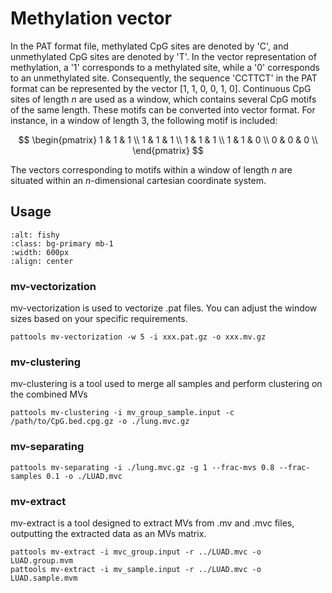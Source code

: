 # Methylation vector

In the PAT format file, methylated CpG sites are denoted by 'C', and unmethylated CpG sites are
denoted by 'T'. In the vector representation of methylation, a '1' corresponds to a methylated
site, while a '0' corresponds to an unmethylated site. Consequently, the sequence 'CCTTCT' in the
PAT format can be represented by the vector [1, 1, 0, 0, 1, 0]. Continuous CpG sites of length $n$
are used as a window, which contains several CpG motifs of the same length. These motifs can be
converted into vector format. For instance, in a window of length 3, the following motif is included:

$$
\begin{pmatrix}
1 & 1 & 1 \\
1 & 1 & 1 \\
1 & 1 & 1 \\
1 & 1 & 0 \\
0 & 0 & 0 \\
\end{pmatrix}
$$

The vectors corresponding to motifs within a window of length $n$ are situated within an $n$-dimensional
cartesian coordinate system.

## Usage

```{image} image/vector-flow.png
:alt: fishy
:class: bg-primary mb-1
:width: 600px
:align: center
```

### mv-vectorization

mv-vectorization is used to vectorize .pat files. You can adjust the window sizes based on your specific requirements.

```
pattools mv-vectorization -w 5 -i xxx.pat.gz -o xxx.mv.gz
```

### mv-clustering

mv-clustering is a tool used to merge all samples and perform clustering on the combined MVs

```
pattools mv-clustering -i mv_group_sample.input -c /path/to/CpG.bed.cpg.gz -o ./lung.mvc.gz
```

### mv-separating

```
pattools mv-separating -i ./lung.mvc.gz -g 1 --frac-mvs 0.8 --frac-samples 0.1 -o ./LUAD.mvc
```

### mv-extract

mv-extract is a tool designed to extract MVs from .mv and .mvc files, outputting the extracted data as an MVs matrix.

```
pattools mv-extract -i mvc_group.input -r ../LUAD.mvc -o LUAD.group.mvm
pattools mv-extract -i mv_sample.input -r ../LUAD.mvc -o LUAD.sample.mvm
```
